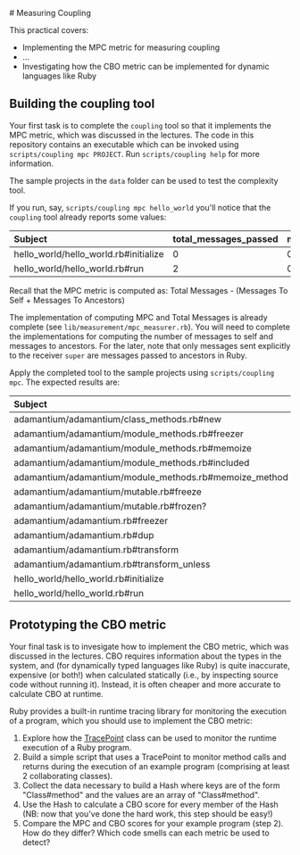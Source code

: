 # Measuring Coupling

This practical covers:

* Implementing the MPC metric for measuring coupling
* ...
* Investigating how the CBO metric can be implemented for dynamic languages like Ruby

## Building the coupling tool

Your first task is to complete the `coupling` tool so that it implements the MPC metric, which was discussed in the lectures. The code in this repository contains an executable which can be invoked using `scripts/coupling mpc PROJECT`. Run `scripts/coupling help` for more information.

The sample projects in the `data` folder can be used to test the complexity tool.

If you run, say, `scripts/coupling mpc hello_world` you'll notice that the `coupling` tool already reports some values:

| Subject                               | total_messages_passed | messages_passed_to_self | messages_passed_to_ancestors | mpc |
| :------------------------------------ | :-------------------- | :---------------------- | :--------------------------- | :-- |
| hello_world/hello_world.rb#initialize | 0                     | 0                       | 0                            | 0   |
| hello_world/hello_world.rb#run        | 2                     | 0                       | 0                            | 2   |

Recall that the MPC metric is computed as: Total Messages - (Messages To Self + Messages To Ancestors)

The implementation of computing MPC and Total Messages is already complete (see `lib/measurement/mpc_measurer.rb`). You will need to complete the implementations for computing the number of messages to self and messages to ancestors. For the later, note that only messages sent explicitly to the receiver `super` are messages passed to ancestors in Ruby.

Apply the completed tool to the sample projects using `scripts/coupling mpc`. The expected results are:

| Subject                                                | total_messages_passed | messages_passed_to_self | messages_passed_to_ancestors | mpc |
| :----------------------------------------------------- | :-------------------- | :---------------------- | :--------------------------- | :-- |
| adamantium/adamantium/class_methods.rb#new             | 2                     | 1                       | 0                            | 1   |
| adamantium/adamantium/module_methods.rb#freezer        | 0                     | 0                       | 0                            | 0   |
| adamantium/adamantium/module_methods.rb#memoize        | 7                     | 2                       | 0                            | 5   |
| adamantium/adamantium/module_methods.rb#included       | 2                     | 1                       | 0                            | 1   |
| adamantium/adamantium/module_methods.rb#memoize_method | 4                     | 1                       | 0                            | 3   |
| adamantium/adamantium/mutable.rb#freeze                | 0                     | 0                       | 0                            | 0   |
| adamantium/adamantium/mutable.rb#frozen?               | 0                     | 0                       | 0                            | 0   |
| adamantium/adamantium.rb#freezer                       | 0                     | 0                       | 0                            | 0   |
| adamantium/adamantium.rb#dup                           | 0                     | 0                       | 0                            | 0   |
| adamantium/adamantium.rb#transform                     | 5                     | 1                       | 0                            | 4   |
| adamantium/adamantium.rb#transform_unless              | 1                     | 1                       | 0                            | 0   |
| hello_world/hello_world.rb#initialize                  | 0                     | 0                       | 0                            | 0   |
| hello_world/hello_world.rb#run                         | 2                     | 2                       | 0                            | 0   |


## Prototyping the CBO metric

Your final task is to invesigate how to implement the CBO metric, which was discussed in the lectures. CBO requires information about the types in the system, and (for dynamically typed languages like Ruby) is quite inaccurate, expensive (or both!) when calculated statically (i.e., by inspecting source code without running it). Instead, it is often cheaper and more accurate to calculate CBO at runtime.

Ruby provides a built-in runtime tracing library for monitoring the execution of a program, which you should use to implement the CBO metric:

1. Explore how the [TracePoint](http://ruby-doc.org/core-2.2.2/TracePoint.html) class can be used to monitor the runtime execution of a Ruby program.
2. Build a simple script that uses a TracePoint to monitor method calls and returns during the execution of an example program (comprising at least 2 collaborating classes).
3. Collect the data necessary to build a Hash where keys are of the form "Class#method" and the values are an array of "Class#method".
4. Use the Hash to calculate a CBO score for every member of the Hash (NB: now that you've done the hard work, this step should be easy!)
5. Compare the MPC and CBO scores for your example program (step 2). How do they differ? Which code smells can each metric be used to detect?
